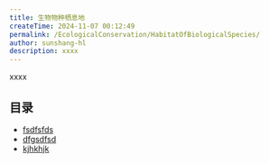 ```yaml
---
title: 生物物种栖息地
createTime: 2024-11-07 00:12:49
permalink: /EcologicalConservation/HabitatOfBiologicalSpecies/
author: sunshang-hl
description: xxxx
---
```


xxxx

## 目录
- [fsdfsfds](./1.fsdfsfds.md)
- [dfgsdfsd](./2.dfgsdfsd.md)
- [kjhkhjk](./3.kjhkhjk.md)
